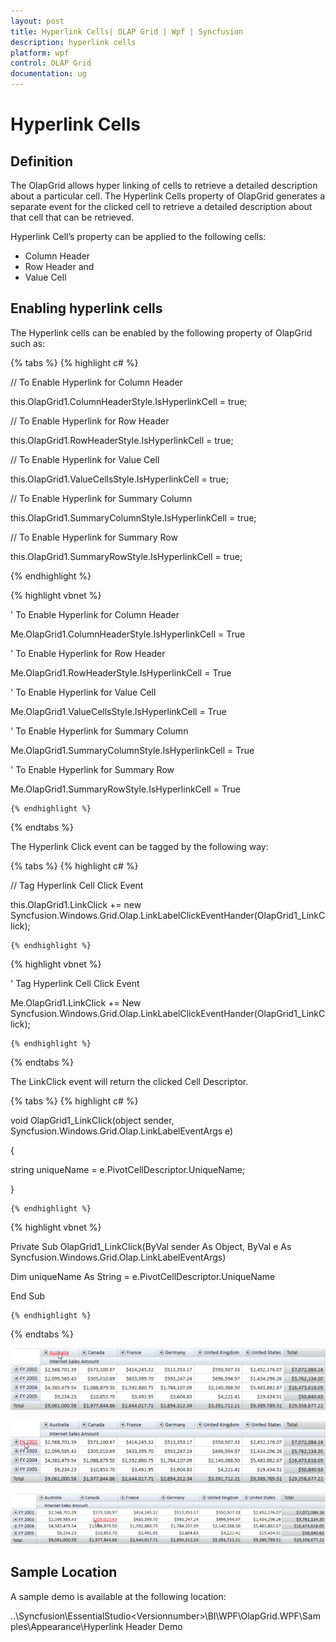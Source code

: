 ```yaml
---
layout: post
title: Hyperlink Cells| OLAP Grid | Wpf | Syncfusion
description: hyperlink cells
platform: wpf
control: OLAP Grid
documentation: ug
---
```


# Hyperlink Cells

## Definition

The OlapGrid allows hyper linking of cells to retrieve a detailed description about a particular cell. The Hyperlink Cells property of OlapGrid generates a separate event for the clicked cell to retrieve a detailed description about that cell that can be retrieved. 

Hyperlink Cell’s property can be applied to the following cells:

* Column Header 
* Row Header and 
* Value Cell 

## Enabling hyperlink cells

The Hyperlink cells can be enabled by the following property of OlapGrid such as:


{% tabs %}
{% highlight c# %}

    



// To Enable Hyperlink for Column Header

this.OlapGrid1.ColumnHeaderStyle.IsHyperlinkCell = true;

// To Enable Hyperlink for Row Header

this.OlapGrid1.RowHeaderStyle.IsHyperlinkCell = true;

// To Enable Hyperlink for Value Cell

this.OlapGrid1.ValueCellsStyle.IsHyperlinkCell = true;

// To Enable Hyperlink for Summary Column

this.OlapGrid1.SummaryColumnStyle.IsHyperlinkCell = true;

// To Enable Hyperlink for Summary Row

this.OlapGrid1.SummaryRowStyle.IsHyperlinkCell = true;


 {% endhighlight %}




  {% highlight vbnet %}

    



' To Enable Hyperlink for Column Header

Me.OlapGrid1.ColumnHeaderStyle.IsHyperlinkCell = True

' To Enable Hyperlink for Row Header

Me.OlapGrid1.RowHeaderStyle.IsHyperlinkCell = True

' To Enable Hyperlink for Value Cell

Me.OlapGrid1.ValueCellsStyle.IsHyperlinkCell = True

' To Enable Hyperlink for Summary Column

Me.OlapGrid1.SummaryColumnStyle.IsHyperlinkCell = True

' To Enable Hyperlink for Summary Row

Me.OlapGrid1.SummaryRowStyle.IsHyperlinkCell = True

    {% endhighlight %}

{% endtabs %}





The Hyperlink Click event can be tagged by the following way:

{% tabs %}
  {% highlight c# %}

    



// Tag Hyperlink Cell Click Event

this.OlapGrid1.LinkClick += new Syncfusion.Windows.Grid.Olap.LinkLabelClickEventHander(OlapGrid1_LinkClick);

    {% endhighlight %}





  {% highlight vbnet %}

   



' Tag Hyperlink Cell Click Event

Me.OlapGrid1.LinkClick += New Syncfusion.Windows.Grid.Olap.LinkLabelClickEventHander(OlapGrid1_LinkClick);

    {% endhighlight %}


{% endtabs %}




The LinkClick event will return the clicked Cell Descriptor.

{% tabs %}
  {% highlight c# %}

   



void OlapGrid1_LinkClick(object sender, Syncfusion.Windows.Grid.Olap.LinkLabelEventArgs e)

{

   string uniqueName = e.PivotCellDescriptor.UniqueName;   

}  

    {% endhighlight %}





  {% highlight vbnet %}

   



Private Sub OlapGrid1_LinkClick(ByVal sender As Object, ByVal e As Syncfusion.Windows.Grid.Olap.LinkLabelEventArgs)

Dim uniqueName As String = e.PivotCellDescriptor.UniqueName

End Sub

    {% endhighlight %}


{% endtabs %}




![Grid Hyperlink Col](Hyperlink-Cells_images/Hyperlink-Cells_img1.png)


![](Hyperlink-Cells_images/Hyperlink-Cells_img2.png)


![](Hyperlink-Cells_images/Hyperlink-Cells_img3.png)


## Sample Location

A sample demo is available at the following location:

..\Syncfusion\EssentialStudio\<Versionnumber>\BI\WPF\OlapGrid.WPF\Samples\Appearance\Hyperlink Header Demo


